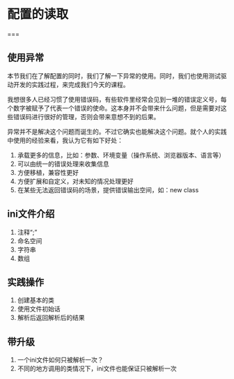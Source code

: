 # 配置的读取
===

## 使用异常

本节我们在了解配置的同时，我们了解一下异常的使用。同时，我们也使用测试驱动开发的实践过程，来完成我们今天的课程。

我想很多人已经习惯了使用错误码，有些软件里经常会见到一堆的错误定义号，每个数字被赋予了代表一个错误的使命。这本身并不会带来什么问题，但是需要对这些错误码进行很好的管理，否则会带来意想不到的后果。

异常并不是解决这个问题而诞生的。不过它确实也能解决这个问题。就个人的实践中使用的经验来看，我认为它有如下好处：

1. 承载更多的信息，比如：参数、环境变量（操作系统、浏览器版本、语言等）
2. 可以由统一的错误处理来收集信息
3. 方便移植，兼容性更好
4. 方便扩展和自定义，对未知的情况处理更好
5. 在某些无法返回错误码的场景，提供错误输出空间，如：new class

## ini文件介绍

1. 注释“;”
2. 命名空间
3. 字符串
4. 数组

## 实践操作

1. 创建基本的类
2. 使用文件初始话
3. 解析后返回解析后的结果

## 带升级

1. 一个ini文件如何只被解析一次？
2. 不同的地方调用的类情况下，ini文件也能保证只被解析一次

